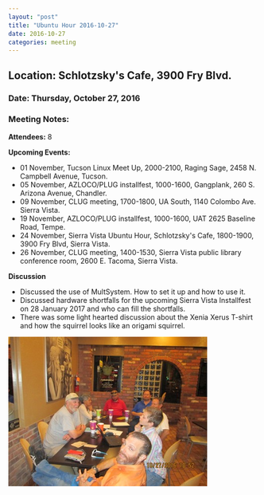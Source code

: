 ```yaml
---
layout: "post"
title: "Ubuntu Hour 2016-10-27"
date: 2016-10-27
categories: meeting
---
```


## Location: Schlotzsky's Cafe, 3900 Fry Blvd.

### Date: Thursday, October 27, 2016

### Meeting Notes:

**Attendees:** 8

**Upcoming Events:**

 * 01 November, Tucson Linux Meet Up, 2000-2100, Raging Sage, 2458 N. Campbell Avenue, Tucson.
 * 05 November, AZLOCO/PLUG installfest, 1000-1600, Gangplank, 260 S. Arizona Avenue, Chandler.
 * 09 November, CLUG meeting, 1700-1800, UA South, 1140 Colombo Ave. Sierra Vista.
 * 19 November, AZLOCO/PLUG installfest, 1000-1600, UAT 2625 Baseline Road, Tempe.
 * 24 November, Sierra Vista Ubuntu Hour, Schlotzsky's Cafe, 1800-1900, 3900 Fry Blvd, Sierra Vista.
 * 26 November, CLUG meeting, 1400-1530, Sierra Vista public library conference room, 2600 E. Tacoma, Sierra Vista. 
 
**Discussion**
 
 * Discussed the use of MultSystem.  How to set it up and how to use it.
 * Discussed hardware shortfalls for the upcoming Sierra Vista Installfest on 28 January 2017 and who can fill the shortfalls.
 * There was some light hearted discussion about the Xenia Xerus T-shirt and how the squirrel looks like an origami squirrel.

![alt text](https://raw.githubusercontent.com/CochiseLinuxUsersGroup/CochiseLinuxUsersGroup.github.io/master/images/SierraVistaUbuntuHour_27October2016.JPG)
